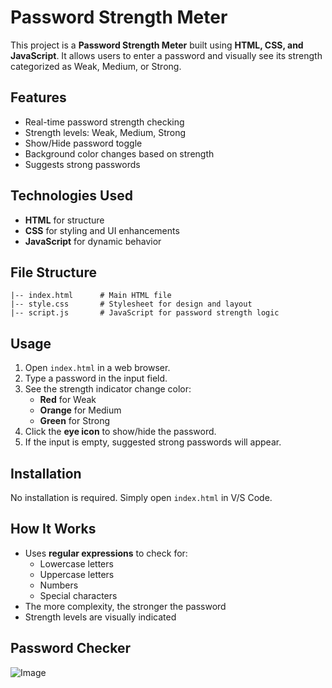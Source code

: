 
# Password Strength Meter

This project is a **Password Strength Meter** built using **HTML, CSS, and JavaScript**. It allows users to enter a password and visually see its strength categorized as Weak, Medium, or Strong.

## Features
- Real-time password strength checking
- Strength levels: Weak, Medium, Strong
- Show/Hide password toggle
- Background color changes based on strength
- Suggests strong passwords

## Technologies Used
- **HTML** for structure
- **CSS** for styling and UI enhancements
- **JavaScript** for dynamic behavior

## File Structure
```
|-- index.html      # Main HTML file
|-- style.css       # Stylesheet for design and layout
|-- script.js       # JavaScript for password strength logic
```

## Usage
1. Open `index.html` in a web browser.
2. Type a password in the input field.
3. See the strength indicator change color:
   - **Red** for Weak
   - **Orange** for Medium
   - **Green** for Strong
4. Click the **eye icon** to show/hide the password.
5. If the input is empty, suggested strong passwords will appear.

## Installation
No installation is required. Simply open `index.html` in V/S Code.

## How It Works
- Uses **regular expressions** to check for:
  - Lowercase letters
  - Uppercase letters
  - Numbers
  - Special characters
- The more complexity, the stronger the password
- Strength levels are visually indicated

 
 ## Password Checker
  ![Image](https://github.com/user-attachments/assets/724750fa-b55c-4b28-800a-ddeebcb1b15a) 
